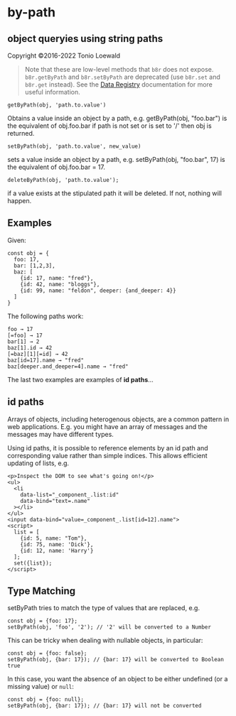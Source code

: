# by-path
## object queryies using string paths

Copyright ©2016-2022 Tonio Loewald

> Note that these are low-level methods that `b8r` does not expose.
> `b8r.getByPath` and `b8r.setByPath` are deprecated (use `b8r.set` and `b8r.get` instead).
> See the [Data Registry](?source=source/b8r.registry.js) documentation for more useful information.

    getByPath(obj, 'path.to.value')

Obtains a value inside an object by a path, e.g.
getByPath(obj, "foo.bar") is the equivalent of obj.foo.bar
if path is not set or is set to '/' then obj is returned.

    setByPath(obj, 'path.to.value', new_value)

sets a value inside an object by a path,
e.g. setByPath(obj, "foo.bar", 17) is the equivalent of obj.foo.bar = 17.

    deleteByPath(obj, 'path.to.value');

if a value exists at the stipulated path it will be deleted. If not, nothing will happen.

## Examples

Given:

    const obj = {
      foo: 17,
      bar: [1,2,3],
      baz: [
        {id: 17, name: "fred"},
        {id: 42, name: "bloggs"},
        {id: 99, name: "feldon", deeper: {and_deeper: 4}}
      ]
    }

The following paths work:

    foo → 17
    [=foo] → 17
    bar[1] → 2
    baz[1].id → 42
    [=baz][1][=id] → 42
    baz[id=17].name → "fred"
    baz[deeper.and_deeper=4].name → "fred"

The last two examples are examples of **id paths**…

## id paths

Arrays of objects, including heterogenous objects, are a common pattern
in web applications. E.g. you might have an array of messages and the messages
may have different types.

Using id paths, it is possible to reference elements by an id path and
corresponding value rather than simple indices. This allows efficient updating
of lists, e.g.

```
<p>Inspect the DOM to see what's going on!</p>
<ul>
  <li
    data-list="_component_.list:id"
    data-bind="text=.name"
  ></li>
</ul>
<input data-bind="value=_component_.list[id=12].name">
<script>
  list = [
    {id: 5, name: "Tom"},
    {id: 75, name: 'Dick'},
    {id: 12, name: 'Harry'}
  ];
  set({list});
</script>
```

## Type Matching

setByPath tries to match the type of values that are replaced, e.g.

    const obj = {foo: 17};
    setByPath(obj, 'foo', '2'); // '2' will be converted to a Number

This can be tricky when dealing with nullable objects, in particular:

    const obj = {foo: false};
    setByPath(obj, {bar: 17}); // {bar: 17} will be converted to Boolean true

In this case, you want the absence of an object to be either undefined
(or a missing value) or `null`:

    const obj = {foo: null};
    setByPath(obj, {bar: 17}); // {bar: 17} will not be converted